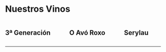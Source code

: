 <h1 class="title">Nuestros Vinos</h1>

<div class="columns">
  <div class="column has-text-centered"><img src="/articles/home/generacion_s.png" alt="" /><h2 class="subtitle">3ª Generación</h2></div>
  <div class="column  has-text-centered"><img src="/articles/home/roxo_s.png" alt="" /><h2 class="subtitle">O Avó Roxo</h2></div>
  <div class="column  has-text-centered"><img src="/articles/home/serylau_s.png" alt="" /><h2 class="subtitle">Serylau</h2></div>
</div>

---
